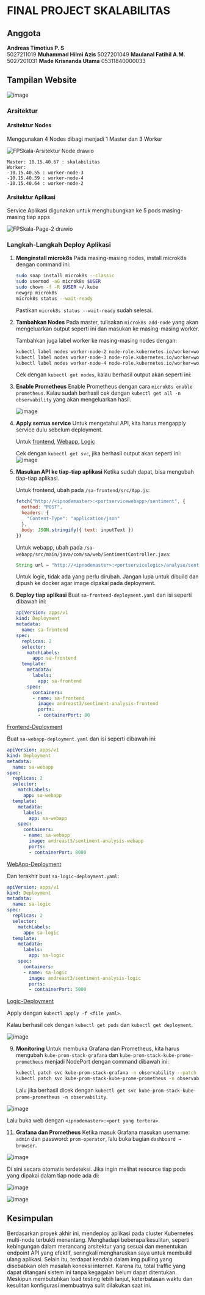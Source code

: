 
# FINAL PROJECT SKALABILITAS

## Anggota
**Andreas Timotius P. S**  
5027211019
**Muhammad Hilmi Azis**
5027201049
**Maulanal Fatihil A.M.**
5027201031
**Made Krisnanda Utama**
05311840000033

## Tampilan Website

![image](https://github.com/andreasTimo/FP_Skalabilitas/assets/56831859/1f427938-c767-4520-aceb-96a70cd6941d)


### Arsitektur
#### Arsitektur Nodes
Menggunakan 4 Nodes dibagi menjadi 1 Master dan 3 Worker

![FPSkala-Arsitektur Node drawio](https://github.com/andreasTimo/FP_Skalabilitas/assets/56831859/157acf35-3fe1-4a3c-ba3e-a4db9da264d5)


```
Master: 10.15.40.67 : skalabilitas
Worker:
-10.15.40.55 : worker-node-3
-10.15.40.59 : worker-node-4
-10.15.40.64 : worker-node-2
```

#### Arsitektur Aplikasi
Service Aplikasi digunakan untuk menghubungkan ke 5 pods masing-masing tiap apps

![FPSkala-Page-2 drawio](https://github.com/andreasTimo/FP_Skalabilitas/assets/56831859/9594020d-c44a-4133-8a40-f3aae5ad28ef)


### Langkah-Langkah Deploy Aplikasi
1. **Menginstall microk8s**
   Pada masing-masing nodes, install microk8s dengan command ini:
   ```bash
   sudo snap install microk8s --classic
   sudo usermod -aG microk8s $USER
   sudo chown -f -R $USER ~/.kube
   newgrp microk8s
   microk8s status --wait-ready
   ```
   Pastikan `microk8s status --wait-ready` sudah selesai.

2. **Tambahkan Nodes**
   Pada master, tulisakan `microk8s add-node` yang akan mengeluarkan output seperti ini dan masukan ke masing-masing worker.

   Tambahkan juga label worker ke masing-masing nodes dengan:
   ```bash
   kubectl label nodes worker-node-2 node-role.kubernetes.io/worker=worker
   kubectl label nodes worker-node-3 node-role.kubernetes.io/worker=worker
   kubectl label nodes worker-node-4 node-role.kubernetes.io/worker=worker
   ```
   Cek dengan `kubectl get nodes`, kalau berhasil output akan seperti ini:

3. **Enable Prometheus**
   Enable Prometheus dengan cara `microk8s enable prometheus`. Kalau sudah berhasil cek dengan `kubectl get all -n observability` yang akan mengeluarkan hasil.

   ![image](https://github.com/andreasTimo/FP_Skalabilitas/assets/56831859/62f741f0-0df8-4802-a728-3bc8cfdf49e3)


5. **Apply semua service**
   Untuk mengetahui API, kita harus mengapply service dulu sebelum deployment.

   Untuk [frontend](https://github.com/andreasTimo/FP_Skalabilitas/blob/main/source/sa-frontend-service.yaml), [Webapp](https://github.com/andreasTimo/FP_Skalabilitas/blob/main/source/sa-webapp-service.yaml), [Logic](https://github.com/andreasTimo/FP_Skalabilitas/blob/main/source/sa-logic-service.yaml)

   Cek dengan `kubectl get svc`, jika berhasil output akan seperti ini:
   ![image](https://github.com/andreasTimo/FP_Skalabilitas/assets/56831859/07426b32-441d-423b-a9d5-e11bb4cd83a5)


7. **Masukan API ke tiap-tiap aplikasi**
   Ketika sudah dapat, bisa mengubah tiap-tiap aplikasi.

   Untuk frontend, ubah pada `/sa-frontend/src/App.js`:
   ```javascript
   fetch("http://<ipnodemaster>:<portservicewebapp>/sentiment", {
     method: "POST",
     headers: {
       "Content-Type": "application/json"
     },
     body: JSON.stringify({ text: inputText })
   })
   ```

   Untuk webapp, ubah pada `/sa-webapp/src/main/java/com/sa/web/SentimentController.java`:
   ```java
   String url = "http://<ipnodemaster>:<portservicelogic>/analyse/sentiment";
   ```

   Untuk logic, tidak ada yang perlu dirubah. Jangan lupa untuk dibuild dan dipush ke docker agar image dipakai pada deployment.

8. **Deploy tiap aplikasi**
   Buat `sa-frontend-deployment.yaml` dan isi seperti dibawah ini:
   ```yaml
   apiVersion: apps/v1
   kind: Deployment
   metadata:
     name: sa-frontend
   spec:
     replicas: 2
     selector:
       matchLabels:
         app: sa-frontend
     template:
       metadata:
         labels:
           app: sa-frontend
       spec:
         containers:
         - name: sa-frontend
           image: andreast3/sentiment-analysis-frontend
           ports:
           - containerPort: 80
   ```
[Frontend-Deployment](https://github.com/andreasTimo/FP_Skalabilitas/blob/main/source/sa-frontend-deplyoment.yaml)

   Buat `sa-webapp-deployment.yaml` dan isi seperti dibawah ini:
   ```yaml
   apiVersion: apps/v1
   kind: Deployment
   metadata:
     name: sa-webapp
   spec:
     replicas: 2
     selector:
       matchLabels:
         app: sa-webapp
     template:
       metadata:
         labels:
           app: sa-webapp
       spec:
         containers:
         - name: sa-webapp
           image: andreast3/sentiment-analysis-webapp
           ports:
           - containerPort: 8080
   ```
[WebApp-Deployment](https://github.com/andreasTimo/FP_Skalabilitas/blob/main/source/sa-webapp-deployment.yaml)

   Dan terakhir buat `sa-logic-deployment.yaml`:
   ```yaml
   apiVersion: apps/v1
   kind: Deployment
   metadata:
     name: sa-logic
   spec:
     replicas: 2
     selector:
       matchLabels:
         app: sa-logic
     template:
       metadata:
         labels:
           app: sa-logic
       spec:
         containers:
         - name: sa-logic
           image: andreast3/sentiment-analysis-logic
           ports:
           - containerPort: 5000
   ```
[Logic-Deployment](https://github.com/andreasTimo/FP_Skalabilitas/blob/main/source/sa-logic-deployment.yaml)

   Apply dengan `kubectl apply -f <file yaml>`.

   Kalau berhasil cek dengan `kubectl get pods` dan `kubectl get deployment`.

   
   ![image](https://github.com/andreasTimo/FP_Skalabilitas/assets/56831859/ee87e058-8a4c-4c16-9dcf-033dd027046c)



9. **Monitoring**
   Untuk membuka Grafana dan Prometheus, kita harus mengubah `kube-prom-stack-grafana` dan `kube-prom-stack-kube-prome-prometheus` menjadi NodePort dengan command dibawah ini:
   ```bash
   kubectl patch svc kube-prom-stack-grafana -n observability --patch '{"spec": {"type": "NodePort"}}'
   kubectl patch svc kube-prom-stack-kube-prome-prometheus -n observability --patch '{"spec": {"type": "NodePort"}}'
   ```

   Lalu jika berhasil dicek dengan `kubectl get svc kube-prom-stack-kube-prome-prometheus -n observability`.

   
![image](https://github.com/andreasTimo/FP_Skalabilitas/assets/56831859/c2c33ffa-1095-4076-9288-7e80876209bb)


   Lalu buka web dengan `<ipnodemaster>:<port yang tertera>`.

11. **Grafana dan Prometheus**
   Ketika masuk Grafana masukan username: `admin` dan password: `prom-operator`, lalu buka bagian `dashboard → browser`.

![image](https://github.com/andreasTimo/FP_Skalabilitas/assets/56831859/7225cc53-c9ac-448b-b143-9d0a86543727)




   Di sini secara otomatis terdeteksi. Jika ingin melihat resource tiap pods yang dipakai dalam tiap node ada di:

![image](https://github.com/andreasTimo/FP_Skalabilitas/assets/56831859/44dff5eb-3f1f-43eb-ad83-c6e06f46bd2c)

![image](https://github.com/andreasTimo/FP_Skalabilitas/assets/56831859/6b6b7e00-69ed-4722-a268-adaebb560bf8)


## Kesimpulan
Berdasarkan proyek akhir ini, mendeploy aplikasi pada cluster Kubernetes multi-node terbukti menantang. Menghadapi beberapa kesulitan, seperti kebingungan dalam merancang arsitektur yang sesuai dan menentukan endpoint API yang efektif, seringkali mengharuskan saya untuk membuild ulang aplikasi. Selain itu, terdapat kendala dalam img pulling yang disebabkan oleh masalah koneksi internet. Karena itu, total traffic yang dapat ditangani sistem ini tanpa kegagalan belum dapat ditentukan. Meskipun membutuhkan load testing lebih lanjut, keterbatasan waktu dan kesulitan konfigurasi membuatnya sulit dilakukan saat ini. 




   
